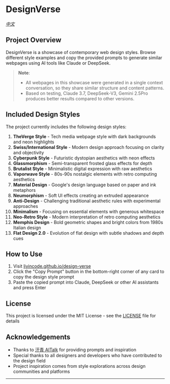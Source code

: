 # DesignVerse

*[中文](README.zh.md)*

## Project Overview

DesignVerse is a showcase of contemporary web design styles. Browse different style examples and copy the provided prompts to generate similar webpages using AI tools like Claude or DeepSeek.

> **Note**: 
> - All webpages in this showcase were generated in a single context conversation, so they share similar structure and content patterns.
> - Based on testing, Claude 3.7, DeepSeek-V3, Gemini 2.5Pro produces better results compared to other versions.

## Included Design Styles

The project currently includes the following design styles:

1. **TheVerge Style** - Tech media webpage style with dark backgrounds and neon highlights
2. **Swiss/International Style** - Modern design approach focusing on clarity and objectivity
3. **Cyberpunk Style** - Futuristic dystopian aesthetics with neon effects
4. **Glassmorphism** - Semi-transparent frosted glass effects for depth
5. **Brutalist Style** - Minimalistic digital expression with raw aesthetics
6. **Vaporwave Style** - 80s-90s nostalgic elements with retro computing aesthetics
7. **Material Design** - Google's design language based on paper and ink metaphors
8. **Neumorphism** - Soft UI effects creating an extruded appearance
9. **Anti-Design** - Challenging traditional aesthetic rules with experimental approaches
10. **Minimalism** - Focusing on essential elements with generous whitespace
11. **Neo-Retro Style** - Modern interpretation of retro computing aesthetics
12. **Memphis Design** - Bold geometric shapes and bright colors from 1980s Italian design
13. **Flat Design 2.0** - Evolution of flat design with subtle shadows and depth cues

## How to Use

1. Visit [liyincode.github.io/design-verse](https://liyincode.github.io/design-verse/)
2. Click the "Copy Prompt" button in the bottom-right corner of any card to copy the design style prompt
3. Paste the copied prompt into Claude, DeepSeek or other AI assistants and press Enter

## License

This project is licensed under the MIT License - see the [LICENSE](LICENSE) file for details

## Acknowledgements

- Thanks to [汗青 AITalk](https://mp.weixin.qq.com/s/UX_GaRlepP8GGxKFyh5rSA) for providing prompts and inspiration
- Special thanks to all designers and developers who have contributed to the design field
- Project inspiration comes from style explorations across design communities and platforms

---
